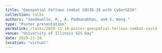 ```yaml
---
title: "Geospatial Fellows combat COVID-19 with CyberGISX"
collection: talks
authors: "Vandewalle, R., A. Padmanabhan, and S. Wang."
type: "Poster presentation"
permalink: /talks/2020-11-18-poster-geospatial-fellows-combat-covid
venue: "University of Illinois GIS Day"
date: 2020-11-18
location: "virtual"
---
```


